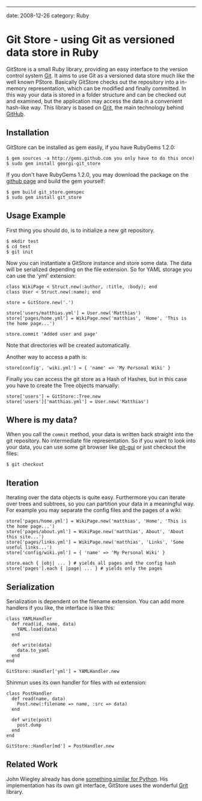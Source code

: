 --- 
date: 2008-12-26
category: Ruby

Git Store - using Git as versioned data store in Ruby
=====================================================

GitStore is a small Ruby library, providing an easy interface to the
version control system [Git][1]. It aims to use Git as a versioned
data store much like the well known PStore. Basically GitStore checks
out the repository into a in-memory representation, which can be
modified and finally committed. In this way your data is stored in a
folder structure and can be checked out and examined, but the
application may access the data in a convenient hash-like way. This
library is based on [Grit][2], the main technology behind [GitHub][3].


## Installation

GitStore can be installed as gem easily, if you have RubyGems 1.2.0:

    $ gem sources -a http://gems.github.com you only have to do this once)
    $ sudo gem install georgi-git_store

If you don't have RubyGems 1.2.0, you may download the package on the
[github page][4] and build the gem yourself:

    $ gem build git_store.gemspec
    $ sudo gem install git_store


## Usage Example

First thing you should do, is to initialize a new git repository.

    $ mkdir test
    $ cd test
    $ git init

Now you can instantiate a GitStore instance and store some data. The
data will be serialized depending on the file extension. So for YAML
storage you can use the 'yml' extension:

    class WikiPage < Struct.new(:author, :title, :body); end
    class User < Struct.new(:name); end

    store = GitStore.new('.')

    store['users/matthias.yml'] = User.new('Matthias')
    store['pages/home.yml'] = WikiPage.new('matthias', 'Home', 'This is the home page...')

    store.commit 'Added user and page'

Note that directories will be created automatically.

Another way to access a path is:

    store[config', 'wiki.yml'] = { 'name' => 'My Personal Wiki' }

Finally you can access the git store as a Hash of Hashes, but in this
case you have to create the Tree objects manually:

    store['users'] = GitStore::Tree.new
    store['users']['matthias.yml'] = User.new('Matthias')

## Where is my data?

When you call the `commit` method, your data is written back straight
into the git repository. No intermediate file representation. So if
you want to look into your data, you can use some git browser like
[git-gui][6] or just checkout the files:

    $ git checkout


## Iteration

Iterating over the data objects is quite easy. Furthermore you can
iterate over trees and subtrees, so you can partition your data in a
meaningful way. For example you may separate the config files and the
pages of a wiki:

    store['pages/home.yml'] = WikiPage.new('matthias', 'Home', 'This is the home page...')
    store['pages/about.yml'] = WikiPage.new('matthias', About', 'About this site...')
    store['pages/links.yml'] = WikiPage.new('matthias', 'Links', 'Some useful links...')
    store['config/wiki.yml'] = { 'name' => 'My Personal Wiki' }

    store.each { |obj| ... } # yields all pages and the config hash
    store['pages'].each { |page| ... } # yields only the pages


## Serialization

Serialization is dependent on the filename extension. You can add more
handlers if you like, the interface is like this:

    class YAMLHandler
      def read(id, name, data)
        YAML.load(data)
      end
   
      def write(data)
        data.to_yaml
      end    
    end

    GitStore::Handler['yml'] = YAMLHandler.new


Shinmun uses its own handler for files with `md` extension:

    class PostHandler
      def read(name, data)
        Post.new(:filename => name, :src => data)
      end
   
      def write(post)
        post.dump
      end    
    end

    GitStore::Handler[md'] = PostHandler.new


## Related Work

John Wiegley already has done [something similar for Python][4]. His
implementation has its own git interface, GitStore uses the wonderful
[Grit][2] library.

[1]: http://git.or.cz/
[2]: http://github.com/mojombo/grit
[3]: http://github.com/
[4]: http://www.newartisans.com/blog_files/git.versioned.data.store.php
[5]: http://github.com/georgi/git_store
[6]: http://www.kernel.org/pub/software/scm/git/docs/git-gui.html
